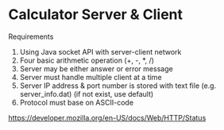 # Calculator Server & Client
Requirements
1. Using Java socket API with server-client network
2. Four basic arithmetic operation (+, -, *, /)
3. Server may be either answer or error message
4. Server must handle multiple client at a time
5. Server IP address & port number is stored with text file (e.g. server_info.dat) (if not exist, use default)
6. Protocol must base on ASCII-code

   
<https://developer.mozilla.org/en-US/docs/Web/HTTP/Status>
